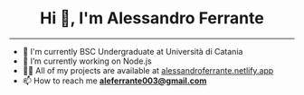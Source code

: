 <h1 align="center">Hi 👋, I'm Alessandro Ferrante</h1>

---
- 🌱 I'm currently BSC Undergraduate at Università di Catania
- 🔭 I’m currently working on Node.js
- 👨‍💻 All of my projects are available at [alessandroferrante.netlify.app](alessandroferrante.netlify.app)
- 📫 How to reach me **aleferrante003@gmail.com**
  
<!--
**AlessandroFerrante/AlessandroFerrante** is a ✨ _special_ ✨ repository because its `README.md` (this file) appears on your GitHub profile.

Here are some ideas to get you started:

- 🔭 I’m currently working on ...
- 🌱 I’m currently learning ...
- 👯 I’m looking to collaborate on ...
- 🤔 I’m looking for help with ...
- 💬 Ask me about ...
- 📫 How to reach me: ...
- 😄 Pronouns: ...
- ⚡ Fun fact: ...
-->
